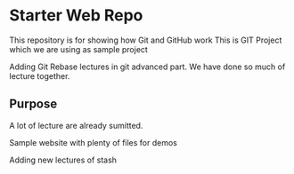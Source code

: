 # Starter Web Repo

This repository is for showing how Git and GitHub work
This is GIT Project which we are using as sample project


Adding Git Rebase lectures in git advanced part. We have done so much of lecture together.

## Purpose
A lot of lecture are already sumitted.

Sample website with plenty of files for demos

Adding new lectures of stash